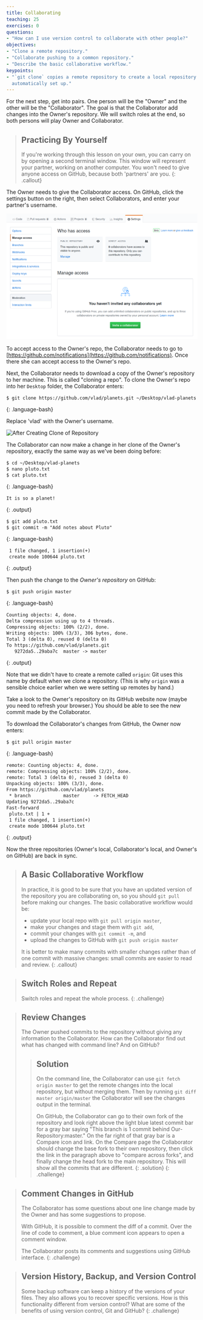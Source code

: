 ```yaml
---
title: Collaborating
teaching: 25
exercises: 0
questions:
- "How can I use version control to collaborate with other people?"
objectives:
- "Clone a remote repository."
- "Collaborate pushing to a common repository."
- "Describe the basic collaborative workflow."
keypoints:
- "`git clone` copies a remote repository to create a local repository with a remote called `origin`
  automatically set up."
---
```


For the next step, get into pairs. One person will be the "Owner" and the other will be the
"Collaborator". The goal is that the Collaborator add changes into the Owner's repository. We will
switch roles at the end, so both persons will play Owner and Collaborator.

> ## Practicing By Yourself
>
> If you're working through this lesson on your own, you can carry on by opening a second terminal
> window. This window will represent your partner, working on another computer. You won't need to
> give anyone access on GitHub, because both 'partners' are you.
{: .callout}

The Owner needs to give the Collaborator access. On GitHub, click the settings button on the right,
then select Collaborators, and enter your partner's username.

![Adding Collaborators on GitHub](../fig/github-add-collaborators.png)

To accept access to the Owner's repo, the Collaborator needs to go to
[https://github.com/notifications](https://github.com/notifications). Once there she can accept
access to the Owner's repo.

Next, the Collaborator needs to download a copy of the Owner's repository to her machine. This is
 called "cloning a repo". To clone the Owner's repo into her `Desktop` folder, the Collaborator
 enters:

~~~
$ git clone https://github.com/vlad/planets.git ~/Desktop/vlad-planets
~~~
{: .language-bash}

Replace 'vlad' with the Owner's username.

![After Creating Clone of Repository](../fig/github-collaboration.svg)

The Collaborator can now make a change in her clone of the Owner's repository, exactly the same way
as we've been doing before:

~~~
$ cd ~/Desktop/vlad-planets
$ nano pluto.txt
$ cat pluto.txt
~~~
{: .language-bash}

~~~
It is so a planet!
~~~
{: .output}

~~~
$ git add pluto.txt
$ git commit -m "Add notes about Pluto"
~~~
{: .language-bash}

~~~
 1 file changed, 1 insertion(+)
 create mode 100644 pluto.txt
~~~
{: .output}

Then push the change to the *Owner's repository* on GitHub:

~~~
$ git push origin master
~~~
{: .language-bash}

~~~
Counting objects: 4, done.
Delta compression using up to 4 threads.
Compressing objects: 100% (2/2), done.
Writing objects: 100% (3/3), 306 bytes, done.
Total 3 (delta 0), reused 0 (delta 0)
To https://github.com/vlad/planets.git
   9272da5..29aba7c  master -> master
~~~
{: .output}

Note that we didn't have to create a remote called `origin`: Git uses this name by default when we
clone a repository. (This is why `origin` was a sensible choice earlier when we were setting up
remotes by hand.)

Take a look to the Owner's repository on its GitHub website now (maybe you need to refresh your
browser.) You should be able to see the new commit made by the Collaborator.

To download the Collaborator's changes from GitHub, the Owner now enters:

~~~
$ git pull origin master
~~~
{: .language-bash}

~~~
remote: Counting objects: 4, done.
remote: Compressing objects: 100% (2/2), done.
remote: Total 3 (delta 0), reused 3 (delta 0)
Unpacking objects: 100% (3/3), done.
From https://github.com/vlad/planets
 * branch            master     -> FETCH_HEAD
Updating 9272da5..29aba7c
Fast-forward
 pluto.txt | 1 +
 1 file changed, 1 insertion(+)
 create mode 100644 pluto.txt
~~~
{: .output}

Now the three repositories (Owner's local, Collaborator's local, and Owner's on GitHub) are back in
sync.

> ## A Basic Collaborative Workflow
>
> In practice, it is good to be sure that you have an updated version of the repository you are
> collaborating on, so you should `git pull` before making our changes. The basic collaborative
> workflow would be:
>
> * update your local repo with `git pull origin master`,
> * make your changes and stage them with `git add`,
> * commit your changes with `git commit -m`, and
> * upload the changes to GitHub with `git push origin master`
>
> It is better to make many commits with smaller changes rather than of one commit with massive
> changes: small commits are easier to read and review.
{: .callout}

> ## Switch Roles and Repeat
>
> Switch roles and repeat the whole process.
{: .challenge}

> ## Review Changes
>
> The Owner pushed commits to the repository without giving any information to the Collaborator. How
> can the Collaborator find out what has changed with command line? And on GitHub?
>
> > ## Solution
> > On the command line, the Collaborator can use ```git fetch origin master``` to get the remote
> > changes into the local repository, but without merging them. Then by running ```git diff master
> > origin/master``` the Collaborator will see the changes output in the terminal.
> >
> > On GitHub, the Collaborator can go to their own fork of the repository and look right above the
> > light blue latest commit bar for a gray bar saying "This branch is 1 commit behind
> > Our-Repository:master." On the far right of that gray bar is a Compare icon and link. On the
> > Compare page the Collaborator should change the base fork to their own repository, then click the
> > link in the paragraph above to "compare across forks", and finally change the head fork to the
> > main repository. This will show all the commits that are different.
> {: .solution}
{: .challenge}

> ## Comment Changes in GitHub
>
> The Collaborator has some questions about one line change made by the Owner and has some
> suggestions to propose.
>
> With GitHub, it is possible to comment the diff of a commit. Over the line of code to comment, a
> blue comment icon appears to open a comment window.
>
> The Collaborator posts its comments and suggestions using GitHub interface.
{: .challenge}

> ## Version History, Backup, and Version Control
>
> Some backup software can keep a history of the versions of your files. They also allows you to
> recover specific versions. How is this functionality different from version control? What are some
> of the benefits of using version control, Git and GitHub?
{: .challenge}
